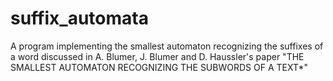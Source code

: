 # suffix_automata
A program implementing the smallest automaton recognizing the suffixes of a word discussed in A. Blumer, J. Blumer and D. Haussler's paper "THE SMALLEST AUTOMATON RECOGNIZING THE
SUBWORDS OF A TEXT*"
